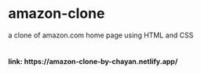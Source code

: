 # amazon-clone
a clone of amazon.com home page using HTML and CSS
<br><br>

<h4>link: https://amazon-clone-by-chayan.netlify.app/ </h4>

